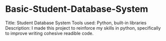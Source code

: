# Basic-Student-Database-System
Title: Student Database System
Tools used: Python, built-in libraries
Description: I made this project to reinforce my skills in python, specifically to improve writing cohesive readible code.
